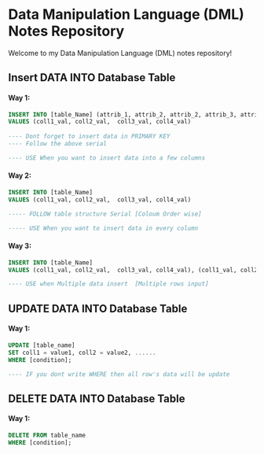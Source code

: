 # Data Manipulation Language (DML) Notes Repository

Welcome to my Data Manipulation Language (DML) notes repository!



## Insert DATA INTO Database Table

#### Way 1:
```sql
INSERT INTO [table_Name] (attrib_1, attrib_2, attrib_2, attrib_3, attrib_4)           
VALUES (coll1_val, coll2_val,  coll3_val, coll4_val)
                        
---- Dont forget to insert data in PRIMARY KEY
---- Follow the above serial

---- USE When you want to insert data into a few columns
```

#### Way 2:
```sql
INSERT INTO [table_Name] 
VALUES (coll1_val, coll2_val,  coll3_val, coll4_val)

----- FOLLOW table structure Serial [Coloum Order wise]

----- USE When you want to insert data in every column
```

#### Way 3:
```sql
INSERT INTO [table_Name] 
VALUES (coll1_val, coll2_val,  coll3_val, coll4_val), (coll1_val, coll2_val,  coll3_val, coll4_val), (coll1_val, coll2_val,  coll3_val, coll4_val)

---- USE when Multiple data insert  [Multiple rows input]
```




## UPDATE DATA INTO Database Table

#### Way 1:
```sql
UPDATE [table_name]
SET coll1 = value1, coll2 = value2, ......
WHERE [condition];

---- IF you dont write WHERE then all row's data will be update
```




## DELETE DATA INTO Database Table

#### Way 1:
```sql
DELETE FROM table_name
WHERE [condition];
```
